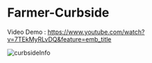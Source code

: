 # Farmer-Curbside
Video Demo : https://www.youtube.com/watch?v=7TEkMyRLvDQ&feature=emb_title

![curbsideInfo](https://user-images.githubusercontent.com/45616379/80984327-8f07cd80-8de2-11ea-9847-26bd0187bbd8.jpeg)
